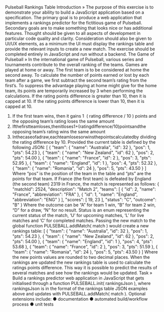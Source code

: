 Pulseball Rankings Table
Introduction »
The purpose of this exercise is to demonstrate your ability to build a JavaScript application based on a specification. The primary goal is to produce a web application that implements a rankings predictor for the fictitious game of Pulseball. Secondary goals are to make something that looks nice or has additional features.
Thought should be given to all aspects of development in particular code quality and clarity. Consideration should also be given to UI/UX elements, as a minimum the UI must display the rankings table and provide the relevant inputs to create a new match.
The exercise should be completed entirely in JavaScript and run without a back­end.
The Game of Pulseball »
In the international game of Pulseball, various series and tournaments contribute to the overall ranking of the teams. Games are played at home or away. The first team is to be considered at home the second away.
To calculate the number of points earned or lost by each team after a game, we first subtract the second team’s rating from the first’s. To suppress the advantage playing at home might give for the home team, its points are temporarily increased by 3 when performing the calculations.
If the rating points difference is greater than 10, then it is capped at 10. If the rating points difference is lower than ­10, then it is capped at ­10.
1. If the first team wins, then it gains 1 ­ ( rating difference / 10 ) points and the opposing team’s rating loses the same amount
2. Ifthefirstteamloses,thenitloses1+(ratingdifference/10)pointsandthe opposing team’s rating wins the same amount
3. Inthecaseofadraw,eachteamlosesorwinsthepointscalculatedby dividing the rating difference by 10.
Provided the current table is defined by the following JSON:
[
{ "team": { "name": "Australia", "id": 32 }, "pos": 1, "pts": 54.23 },
 { "team": { "name": "New Zealand", "id": 62 }, "pos": 2, "pts": 54.00 }, { "team": { "name": "France", "id": 2 }, "pos": 3, "pts": 52.95 },
{ "team": { "name": "England", "id": 1 }, "pos": 4, "pts": 52.32 },
{ "team": { "name": "Romania", "id": 24 }, "pos": 5, "pts": 43.50 }
]
Where “pos” is the position of the team in the table and “pts” are the points for that team.
If France (the first team) is defeated by England (the second team) 23­19 in France, the match is represented as follows:
{
"matchId": 2524, "description": "Match 2", "teams": [
{ "id": 2, "name": "France", "abbreviation": "FRA" },
{ "id": 1, "name": "England", "abbreviation": "ENG" } ],
"scores": [ 19, 23 ], "status": "C", "outcome": "B"
}
Where the outcome can be “A” for team 1 win, “B” for team 2 win, “D” for a draw, “N” for no result.
Status is an enum representing the current status of the match, ‘U’ for upcoming matches, ‘L’ for live matches and ‘C’ for completed matches.
Passing the new match to the global function PULSEBALL.addMatch( match ) would create a new rankings table:
[
{ "team": { "name": "Australia", "id": 32 }, "pos": 1, "pts": 54.23 },
{ "team": { "name": "New Zealand", "id": 62 }, "pos": 2, "pts": 54.00 },
{ "team": { "name": "England", "id": 1 }, "pos": 4, "pts": 53.68 },
{ "team": { "name": "France", "id": 2 }, "pos": 3, "pts": 51.59 },
{ "team": { "name": "Romania", "id": 24 }, "pos": 5, "pts": 43.50 } ]
Where the new points values are rounded to two decimal places.
When the rankings are updated the new rankings table is used to calculate the ratings points difference. This way it is possible to predict the results of several matches and see how the rankings would be updated.
Task »
Build a rankings predictor web application in JavaScript that gets initialised through a function PULSEBALL.init( rankingsJson ), where rankingsJson is in the format of the rankings table JSON examples above and updates with PULSEBALL.addMatch( match ).
Optional extensions include: ● documentation
● automated build/workflow process ● unit tests